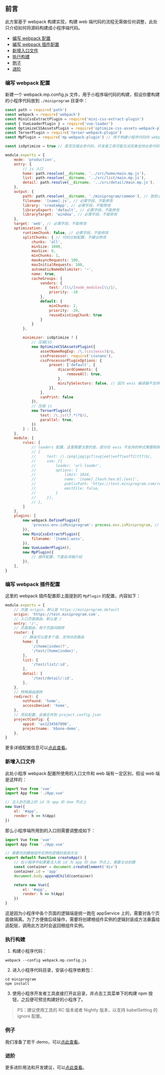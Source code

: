 ## 前言

此方案基于 webpack 构建实现，构建 web 端代码的流程无需做任何调整，此处只介绍如何将源码构建成小程序端代码。

* [编写 webpack 配置](#编写-webpack-配置)
* [编写 webpack 插件配置](#编写-webpack-插件配置)
* [新增入口文件](#新增入口文件)
* [执行构建](#执行构建)
* [例子](#例子)
* [进阶](#进阶)

### 编写 webpack 配置

新建一个 webpack.mp.config.js 文件，用于小程序端代码的构建，假设你要构建的小程序代码放到 `./miniprogram` 目录中：

```js
const path = require('path')
const webpack = require('webpack')
const MiniCssExtractPlugin = require('mini-css-extract-plugin')
const { VueLoaderPlugin } = require('vue-loader')
const OptimizeCSSAssetsPlugin = require('optimize-css-assets-webpack-plugin');
const TerserPlugin = require('terser-webpack-plugin')
const MpPlugin = require('mp-webpack-plugin') // 用于构建小程序代码的 webpack 插件

const isOptimize = true // 是否压缩业务代码，开发者工具可能无法完美支持业务代码使用到的 es 特性，建议自己做代码压缩

module.exports = {
    mode: 'production',
    entry: {
        // js 入口
        home: path.resolve(__dirname, '../src/home/main.mp.js'),
        list: path.resolve(__dirname, '../src/list/main.mp.js'),
        detail: path.resolve(__dirname, '../src/detail/main.mp.js'),
    },
    output: {
        path: path.resolve(__dirname, './miniprogram/common'), // 放到小程序代码目录中的 common 目录下
        filename: '[name].js', // 必需字段，不能修改
        library: 'createApp', // 必需字段，不能修改
        libraryExport: 'default', // 必需字段，不能修改
        libraryTarget: 'window', // 必需字段，不能修改
    },
    target: 'web', // 必需字段，不能修改
    optimization: {
        runtimeChunk: false, // 必需字段，不能修改
        splitChunks: { // 代码分割配置，不建议修改
            chunks: 'all',
            minSize: 1000,
            maxSize: 0,
            minChunks: 1,
            maxAsyncRequests: 100,
            maxInitialRequests: 100,
            automaticNameDelimiter: '~',
            name: true,
            cacheGroups: {
                vendors: {
                    test: /[\\/]node_modules[\\/]/,
                    priority: -10
                },
                default: {
                    minChunks: 2,
                    priority: -20,
                    reuseExistingChunk: true
                }
            }
        },

        minimizer: isOptimize ? [
            // 压缩CSS
            new OptimizeCSSAssetsPlugin({
                assetNameRegExp: /\.(css|wxss)$/g,
                cssProcessor: require('cssnano'),
                cssProcessorPluginOptions: {
                    preset: ['default', {
                        discardComments: {
                            removeAll: true,
                        },
                        minifySelectors: false, // 因为 wxss 编译器不支持 .some>:first-child 这样格式的代码，所以暂时禁掉这个
                    }],
                },
                canPrint: false
            }),
            // 压缩 js
            new TerserPlugin({
                test: /\.js(\?.*)?$/i,
                parallel: true,
            })
        ] : [],
    },
    module: {
        rules: [
            // loaders 配置。这里需要注意的是，部分在 wxss 不支持的样式需要剔除，比如 ie hack 代码，可以使用 postcss 的 stylehacks 插件剔除；对于资源文件来说，需要转成 base64 或者线上资源链接，下面是一个简单的示例：
            // {
            //     test: /\.(png|jpg|gif|svg|eot|woff|woff2|ttf)$/,
            //     use: [{
            //         loader: 'url-loader',
            //         options: {
            //             limit: 1024,
            //             name: '[name]_[hash:hex:6].[ext]',
            //             publicPath: 'https://test.miniprogram.com/res', // 对于资源文件直接使用线上的 cdn 地址
            //             emitFile: false,
            //         }
            //     }],
            // },
        ]
    },
    plugins: [
        new webpack.DefinePlugin({
            'process.env.isMiniprogram': process.env.isMiniprogram, // 注入环境变量，用于业务代码判断
        }),
        new MiniCssExtractPlugin({
            filename: '[name].wxss',
        }),
        new VueLoaderPlugin(),
        new MpPlugin({
            // 插件配置，下面会详细介绍
        }),
    ],
}
```

### 编写 webpack 插件配置

这里的 webpack 插件配置即上面提到的 `MpPlugin` 的配置，内容如下：

```js
module.exports = {
    // 页面 origin，默认是 https://miniprogram.default
    origin: 'https://test.miniprogram.com',
    // 入口页面路由，默认是 /
    entry: '/',
    // 页面路由，用于页面间跳转
    router: {
        // 路由可以是多个值，支持动态路由
        home: [
            '/(home|index)?',
            '/test/(home|index)',
        ],
        list: [
            '/test/list/:id',
        ],
        detail: [
            '/test/detail/:id',
        ],
    },
    // 特殊路由跳转
    redirect: {
        notFound: 'home',
        accessDenied: 'home',
    },
    // 项目配置，会被合并到 project.config.json
    projectConfig: {
        appid: 'wx1234567890',
        projectname: 'kbone-demo',
    },
}
```

更多详细配置信息可以[点此查看](./miniprogram.config.js)。

### 新增入口文件

此处小程序 webpack 配置所使用的入口文件和 web 端有一定区别，假设 web 端是这样的：

```js
import Vue from 'vue'
import App from './App.vue'

// 注入到页面上的 id 为 app 的 dom 节点上
new Vue({
    el: '#app',
    render: h => h(App)
})
```

那么小程序端所用到的入口则需要调整成如下：

```js
import Vue from 'vue'
import App from './App.vue'

// 需要将创建根组件实例的逻辑封装成方法
export default function createApp() {
    // 在小程序中如果要注入到 id 为 app 的 dom 节点上，需要主动创建
    const container = document.createElement('div')
    container.id = 'app'
    document.body.appendChild(container)

    return new Vue({
        el: '#app',
        render: h => h(App)
    })
}
```

这是因为小程序中各个页面的逻辑端是统一跑在 appService 上的，需要对各个页面做隔离。为了方便做后续操作，需要将创建根组件实例的逻辑封装成方法暴露给适配层，调用此方法时会返回根组件实例。

### 执行构建

1. 构建小程序代码：

```
webpack --config webpack.mp.config.js
```

2. 进入小程序代码目录，安装小程序依赖包：

```
cd miniprogram
npm install
```

3. 使用小程序开发者工具直接打开此目录，并点击工具菜单下的构建 npm 按钮，之后便可预览构建好的小程序了。

> PS：建议使用工具的 RC 版本或者 Nightly 版本，以支持 babelSetting 的 ignore 配置。

### 例子

我们准备了若干 demo，可以[点此查看](https://github.com/wechat-miniprogram/kbone/tree/master/examples)。

### 进阶

更多进阶用法和开发建议，可以[点此查看](./advanced.md)。
